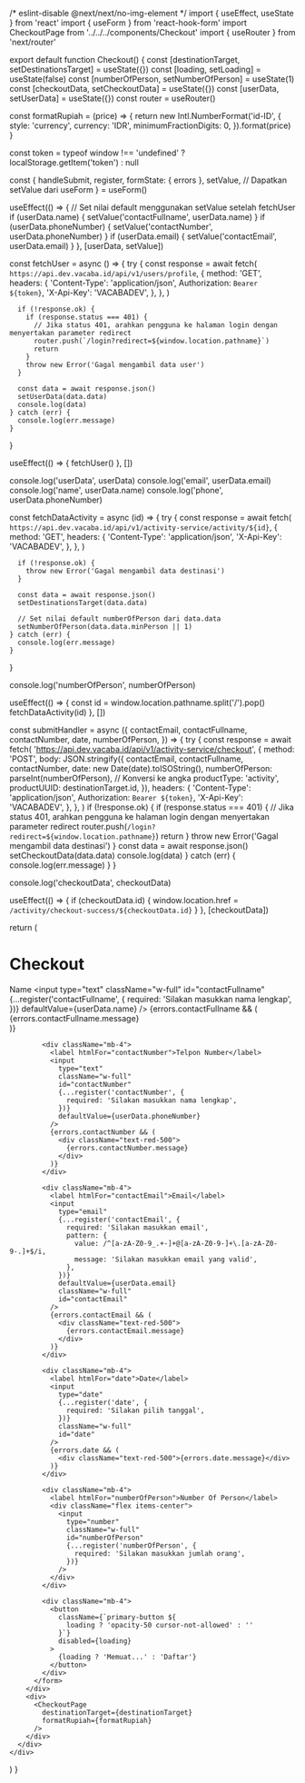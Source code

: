 /* eslint-disable @next/next/no-img-element */
import { useEffect, useState } from 'react'
import { useForm } from 'react-hook-form'
import CheckoutPage from '../../../components/Checkout'
import { useRouter } from 'next/router'

export default function Checkout() {
  const [destinationTarget, setDestinationsTarget] = useState({})
  const [loading, setLoading] = useState(false)
  const [numberOfPerson, setNumberOfPerson] = useState(1)
  const [checkoutData, setCheckoutData] = useState({})
  const [userData, setUserData] = useState({})
  const router = useRouter()

  const formatRupiah = (price) => {
    return new Intl.NumberFormat('id-ID', {
      style: 'currency',
      currency: 'IDR',
      minimumFractionDigits: 0,
    }).format(price)
  }

  const token =
    typeof window !== 'undefined' ? localStorage.getItem('token') : null

  const {
    handleSubmit,
    register,
    formState: { errors },
    setValue, // Dapatkan setValue dari useForm
  } = useForm()

  useEffect(() => {
    // Set nilai default menggunakan setValue setelah fetchUser
    if (userData.name) {
      setValue('contactFullname', userData.name)
    }
    if (userData.phoneNumber) {
      setValue('contactNumber', userData.phoneNumber)
    }
    if (userData.email) {
      setValue('contactEmail', userData.email)
    }
  }, [userData, setValue])

  const fetchUser = async () => {
    try {
      const response = await fetch(
        `https://api.dev.vacaba.id/api/v1/users/profile`,
        {
          method: 'GET',
          headers: {
            'Content-Type': 'application/json',
            Authorization: `Bearer ${token}`,
            'X-Api-Key': 'VACABADEV',
          },
        },
      )

      if (!response.ok) {
        if (response.status === 401) {
          // Jika status 401, arahkan pengguna ke halaman login dengan menyertakan parameter redirect
          router.push(`/login?redirect=${window.location.pathname}`)
          return
        }
        throw new Error('Gagal mengambil data user')
      }

      const data = await response.json()
      setUserData(data.data)
      console.log(data)
    } catch (err) {
      console.log(err.message)
    }
  }

  useEffect(() => {
    fetchUser()
  }, [])

  console.log('userData', userData)
  console.log('email', userData.email)
  console.log('name', userData.name)
  console.log('phone', userData.phoneNumber)

  const fetchDataActivity = async (id) => {
    try {
      const response = await fetch(
        `https://api.dev.vacaba.id/api/v1/activity-service/activity/${id}`,
        {
          method: 'GET',
          headers: {
            'Content-Type': 'application/json',
            'X-Api-Key': 'VACABADEV',
          },
        },
      )

      if (!response.ok) {
        throw new Error('Gagal mengambil data destinasi')
      }

      const data = await response.json()
      setDestinationsTarget(data.data)

      // Set nilai default numberOfPerson dari data.data
      setNumberOfPerson(data.data.minPerson || 1)
    } catch (err) {
      console.log(err.message)
    }
  }

  console.log('numberOfPerson', numberOfPerson)

  useEffect(() => {
    const id = window.location.pathname.split('/').pop()
    fetchDataActivity(id)
  }, [])

  const submitHandler = async ({
    contactEmail,
    contactFullname,
    contactNumber,
    date,
    numberOfPerson,
  }) => {
    try {
      const response = await fetch(
        'https://api.dev.vacaba.id/api/v1/activity-service/checkout',
        {
          method: 'POST',
          body: JSON.stringify({
            contactEmail,
            contactFullname,
            contactNumber,
            date: new Date(date).toISOString(),
            numberOfPerson: parseInt(numberOfPerson), // Konversi ke angka
            productType: 'activity',
            productUUID: destinationTarget.id,
          }),
          headers: {
            'Content-Type': 'application/json',
            Authorization: `Bearer ${token}`,
            'X-Api-Key': 'VACABADEV',
          },
        },
      )
      if (!response.ok) {
        if (response.status === 401) {
          // Jika status 401, arahkan pengguna ke halaman login dengan menyertakan parameter redirect
          router.push(`/login?redirect=${window.location.pathname}`)
          return
        }
        throw new Error('Gagal mengambil data destinasi')
      }
      const data = await response.json()
      setCheckoutData(data.data)
      console.log(data)
    } catch (err) {
      console.log(err.message)
    }
  }

  console.log('checkoutData', checkoutData)

  useEffect(() => {
    if (checkoutData.id) {
      window.location.href = `/activity/checkout-success/${checkoutData.id}`
    }
  }, [checkoutData])

  return (
    <div className="ml-20">
      <div className="flex">
        <div className="w-full">
          <h1 className="text-2xl font-bold w-full mt-5">Checkout</h1>
          <form
            className="max-w-screen-md mt-7"
            onSubmit={handleSubmit(submitHandler)}
          >
            <div className="mb-4">
              <label htmlFor="contactFullname">Name</label>
              <input
                type="text"
                className="w-full"
                id="contactFullname"
                {...register('contactFullname', {
                  required: 'Silakan masukkan nama lengkap',
                })}
                defaultValue={userData.name}
              />
              {errors.contactFullname && (
                <div className="text-red-500">
                  {errors.contactFullname.message}
                </div>
              )}
            </div>

            <div className="mb-4">
              <label htmlFor="contactNumber">Telpon Number</label>
              <input
                type="text"
                className="w-full"
                id="contactNumber"
                {...register('contactNumber', {
                  required: 'Silakan masukkan nama lengkap',
                })}
                defaultValue={userData.phoneNumber}
              />
              {errors.contactNumber && (
                <div className="text-red-500">
                  {errors.contactNumber.message}
                </div>
              )}
            </div>

            <div className="mb-4">
              <label htmlFor="contactEmail">Email</label>
              <input
                type="email"
                {...register('contactEmail', {
                  required: 'Silakan masukkan email',
                  pattern: {
                    value: /^[a-zA-Z0-9_.+-]+@[a-zA-Z0-9-]+\.[a-zA-Z0-9-.]+$/i,
                    message: 'Silakan masukkan email yang valid',
                  },
                })}
                defaultValue={userData.email}
                className="w-full"
                id="contactEmail"
              />
              {errors.contactEmail && (
                <div className="text-red-500">
                  {errors.contactEmail.message}
                </div>
              )}
            </div>

            <div className="mb-4">
              <label htmlFor="date">Date</label>
              <input
                type="date"
                {...register('date', {
                  required: 'Silakan pilih tanggal',
                })}
                className="w-full"
                id="date"
              />
              {errors.date && (
                <div className="text-red-500">{errors.date.message}</div>
              )}
            </div>

            <div className="mb-4">
              <label htmlFor="numberOfPerson">Number Of Person</label>
              <div className="flex items-center">
                <input
                  type="number"
                  className="w-full"
                  id="numberOfPerson"
                  {...register('numberOfPerson', {
                    required: 'Silakan masukkan jumlah orang',
                  })}
                />
              </div>
            </div>

            <div className="mb-4">
              <button
                className={`primary-button ${
                  loading ? 'opacity-50 cursor-not-allowed' : ''
                }`}
                disabled={loading}
              >
                {loading ? 'Memuat...' : 'Daftar'}
              </button>
            </div>
          </form>
        </div>
        <div>
          <CheckoutPage
            destinationTarget={destinationTarget}
            formatRupiah={formatRupiah}
          />
        </div>
      </div>
    </div>
  )
}
